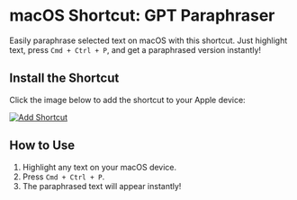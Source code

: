 # macOS Shortcut: GPT Paraphraser

Easily paraphrase selected text on macOS with this shortcut. Just highlight text, press `Cmd + Ctrl + P`, and get a paraphrased version instantly!

## Install the Shortcut

Click the image below to add the shortcut to your Apple device:

[![Add Shortcut](https://www.google.com/url?sa=i&url=https%3A%2F%2Fwww.reddit.com%2Fr%2Fapple%2Fcomments%2F1fp1tyc%2Fapple_intelligence_writing_tools_all_the_features%2F&psig=AOvVaw0mC7q5kEUWQNzR8uaFuWPv&ust=1734800047493000&source=images&cd=vfe&opi=89978449&ved=0CBQQjRxqFwoTCLjJ9_fntooDFQAAAAAdAAAAABAg)](https://www.icloud.com/shortcuts/ff125294f2384b8f9a80ed205bd4e666)

## How to Use
1. Highlight any text on your macOS device.
2. Press `Cmd + Ctrl + P`.
3. The paraphrased text will appear instantly!
